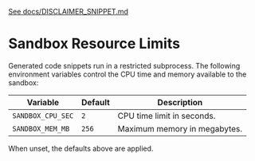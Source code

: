 [See docs/DISCLAIMER_SNIPPET.md](docs/DISCLAIMER_SNIPPET.md)

# Sandbox Resource Limits

Generated code snippets run in a restricted subprocess. The following environment variables control the CPU time and memory available to the sandbox:

| Variable | Default | Description |
|----------|---------|-------------|
| `SANDBOX_CPU_SEC` | `2` | CPU time limit in seconds. |
| `SANDBOX_MEM_MB` | `256` | Maximum memory in megabytes. |

When unset, the defaults above are applied.
